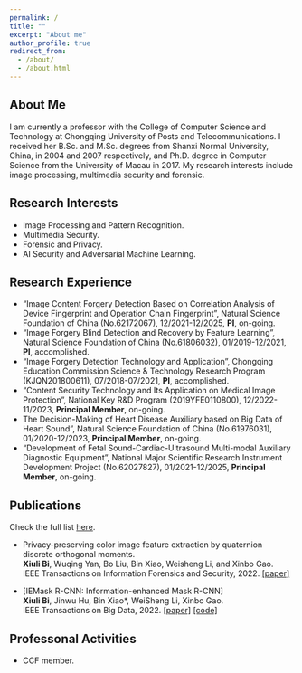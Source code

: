 ```yaml
---
permalink: /
title: ""
excerpt: "About me"
author_profile: true
redirect_from: 
  - /about/
  - /about.html
---
```


About Me
------
I am currently a professor with the College of Computer Science and Technology at Chongqing University of Posts and Telecommunications. I received her B.Sc. and M.Sc. degrees from Shanxi Normal University, China, in 2004 and 2007 respectively, and Ph.D. degree in Computer Science from the University of Macau in 2017. My research interests include image processing, multimedia security and forensic.

Research Interests
------
- Image Processing and Pattern Recognition.
- Multimedia Security.
- Forensic and Privacy.
- AI Security and Adversarial Machine Learning.

Research Experience
------
- “Image Content Forgery Detection Based on Correlation Analysis of Device Fingerprint and Operation Chain Fingerprint”, Natural Science Foundation of China (No.62172067), 12/2021-12/2025, **PI**, on-going.
- “Image Forgery Blind Detection and Recovery by Feature Learning”, Natural Science Foundation of China (No.61806032), 01/2019-12/2021, **PI**, accomplished.
- “Image Forgery Detection Technology and Application”, Chongqing Education Commission Science & Technology Research Program (KJQN201800611), 07/2018-07/2021, **PI**, accomplished.
- “Content Security Technology and Its Application on Medical Image Protection”, National Key R&D Program (2019YFE0110800), 12/2022-11/2023, **Principal Member**, on-going.
- The Decision-Making of Heart Disease Auxiliary based on Big Data of Heart Sound”, Natural Science Foundation of China (No.61976031), 01/2020-12/2023, **Principal Member**, on-going.
- “Development of Fetal Sound-Cardiac-Ultrasound Multi-modal Auxiliary Diagnostic Equipment”, National Major Scientific Research Instrument Development Project (No.62027827), 01/2021-12/2025, **Principal Member**, on-going.


Publications
------
Check the full list [here]([https://scholar.google.com/citations?user=XmqjPi0AAAAJ&hl=en](https://scholar.google.com/citations?user=1Ezgfw8AAAAJ&hl=zh-CN)).
- Privacy-preserving color image feature extraction by quaternion discrete orthogonal moments.  <br>
**Xiuli Bi**, Wuqing Yan, Bo Liu, Bin Xiao, Weisheng Li, and Xinbo Gao. <br>
     IEEE Transactions on Information Forensics and Security, 2022.
<a href="[https://ieeexplore.ieee.org/abstract/document/9811396]">[paper]</a>

- [IEMask R-CNN: Information-enhanced Mask R-CNN]<br>
**Xiuli Bi**, Jinwu Hu, Bin Xiao*, WeiSheng Li, Xinbo Gao. <br>
     IEEE Transactions on Big Data, 2022.
<a href="https://ieeexplore.ieee.org/abstract/document/9811396">[paper]</a>  <a href="https://github.com/Fhujinwu/IEMask">[code]</a>

Professonal Activities
------
- CCF member.
